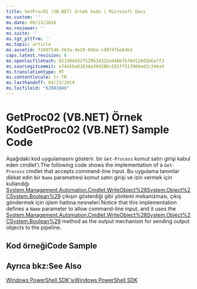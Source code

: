 ```yaml
---
title: GetProc02 (VB.NET) örnek kodu | Microsoft Docs
ms.custom: ''
ms.date: 09/13/2016
ms.reviewer: ''
ms.suite: ''
ms.tgt_pltfrm: ''
ms.topic: article
ms.assetid: f3497546-5b3a-4e29-84ba-cd9747be64b3
caps.latest.revision: 6
ms.openlocfilehash: 821d0dd327529614322e446bfb30d128d1b6a7f3
ms.sourcegitcommit: e7445ba8203da304286c591ff513900ad1c244a4
ms.translationtype: MT
ms.contentlocale: tr-TR
ms.lasthandoff: 04/23/2019
ms.locfileid: "62081606"
---
```

# <a name="getproc02-vbnet-sample-code"></a><span data-ttu-id="c455d-102">GetProc02 (VB.NET) Örnek Kod</span><span class="sxs-lookup"><span data-stu-id="c455d-102">GetProc02 (VB.NET) Sample Code</span></span>

<span data-ttu-id="c455d-103">Aşağıdaki kod uygulamasını gösterir. bir `Get-Process` komut satırı girişi kabul eden cmdlet'i.</span><span class="sxs-lookup"><span data-stu-id="c455d-103">The following code shows the implementation of a `Get-Process` cmdlet that accepts command-line input.</span></span> <span data-ttu-id="c455d-104">Bu uygulama tanımlar dikkat edin bir `Name` parametresi komut satırı girişi ve izin vermek için kullandığı [System.Management.Automation.Cmdlet.WriteObject%28System.Object%2CSystem.Boolean%29](/dotnet/api/System.Management.Automation.Cmdlet.WriteObject%28System.Object%2CSystem.Boolean%29) çıkışın gösterdiği gibi yöntemi mekanizması, çıkış göndermek için işlem hattına nesneleri.</span><span class="sxs-lookup"><span data-stu-id="c455d-104">Notice that this implementation defines a `Name` parameter to allow command-line input, and it uses the [System.Management.Automation.Cmdlet.WriteObject%28System.Object%2CSystem.Boolean%29](/dotnet/api/System.Management.Automation.Cmdlet.WriteObject%28System.Object%2CSystem.Boolean%29) method as the output mechanism for sending output objects to the pipeline.</span></span>

## <a name="code-sample"></a><span data-ttu-id="c455d-105">Kod örneği</span><span class="sxs-lookup"><span data-stu-id="c455d-105">Code Sample</span></span>

<!-- TODO!!!: review snippet reference  [!CODE [Msh_samplesgetproc02#getproc02vball](Msh_samplesgetproc02#getproc02vball)]  -->

## <a name="see-also"></a><span data-ttu-id="c455d-106">Ayrıca bkz:</span><span class="sxs-lookup"><span data-stu-id="c455d-106">See Also</span></span>

[<span data-ttu-id="c455d-107">Windows PowerShell SDK'sı</span><span class="sxs-lookup"><span data-stu-id="c455d-107">Windows PowerShell SDK</span></span>](../windows-powershell-reference.md)